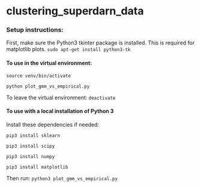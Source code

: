 # clustering_superdarn_data

### Setup instructions:

First, make sure the Python3 tkinter package is installed. This is required for matplotlib plots.
`sudo apt-get install python3-tk`


#### To use in the virtual environment:
`source venv/bin/activate`

`python plot_gmm_vs_empirical.py`

To leave the virtual environment:
`deactivate`


#### To use with a local installation of Python 3
Install these dependencies if needed:

`pip3 install sklearn`

`pip3 install scipy`

`pip3 install numpy`

`pip3 install matplotlib`

Then run:
`python3 plot_gmm_vs_empirical.py`
